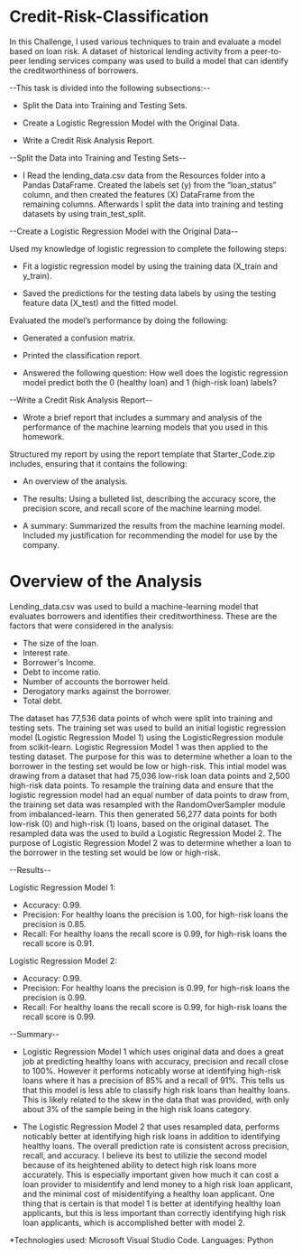 # Credit-Risk-Classification

In this Challenge, I used various techniques to train and evaluate a model based on loan risk. 
A dataset of historical lending activity from a peer-to-peer lending services company was used to build a model that can identify the creditworthiness of borrowers.

--This task is divided into the following subsections:--

- Split the Data into Training and Testing Sets.

- Create a Logistic Regression Model with the Original Data.

- Write a Credit Risk Analysis Report.

--Split the Data into Training and Testing Sets-- 

 - I Read the lending_data.csv data from the Resources folder into a Pandas DataFrame. Created the labels set (y) from the “loan_status” column, and then created 
 the features (X) DataFrame from the remaining columns.  Afterwards I split the data into training and testing datasets by using train_test_split.

--Create a Logistic Regression Model with the Original Data--

Used my knowledge of logistic regression to complete the following steps:

- Fit a logistic regression model by using the training data (X_train and y_train).

- Saved the predictions for the testing data labels by using the testing feature data (X_test) and the fitted model.

Evaluated the model’s performance by doing the following:

- Generated a confusion matrix.

- Printed the classification report.

- Answered the following question: How well does the logistic regression model predict both the 0 (healthy loan) and 1 (high-risk loan) labels?

--Write a Credit Risk Analysis Report--

- Wrote a brief report that includes a summary and analysis of the performance of the machine learning models that you used in this homework.

Structured my report by using the report template that Starter_Code.zip includes, ensuring that it contains the following:

- An overview of the analysis.

- The results: Using a bulleted list, describing the accuracy score, the precision score, and recall score of the machine learning model.

- A summary: Summarized the results from the machine learning model. Included my justification for recommending the model for use by the company.

# Overview of the Analysis

Lending_data.csv was used to build a machine-learning model that evaluates borrowers and identifies their creditworthiness.
These are the factors that were considered in the analysis:

- The size of the loan.
- Interest rate.
- Borrower's Income.
- Debt to income ratio.
- Number of accounts the borrower held.
- Derogatory marks against the borrower.
- Total debt.

The dataset has 77,536 data points of whch were split into training and testing sets. The training set was used to build an initial logistic regression model (Logistic Regression Model 1) using the LogisticRegression module from scikit-learn. Logistic Regression Model 1 was then applied to the testing dataset. The purpose for this was to determine whether a loan to the borrower in the testing set would be low or high-risk. This intial model was drawing from a dataset that had 75,036 low-risk loan data points and 2,500 high-risk data points. To resample the training data and ensure that the logistic regression model had an equal number of data points to draw from, the training set data was resampled with the RandomOverSampler module from imbalanced-learn. This then generated 56,277 data points for both low-risk (0) and high-risk (1) loans, based on the original dataset. The resampled data was the used to build a Logistic Regression Model 2. The purpose of Logistic Regression Model 2 was to determine whether a loan to the borrower in the testing set would be low or high-risk.

--Results--

Logistic Regression Model 1:

- Accuracy: 0.99.
- Precision: For healthy loans the precision is 1.00, for high-risk loans the precision is 0.85.
- Recall: For healthy loans the recall score is 0.99, for high-risk loans the recall score is 0.91.

Logistic Regression Model 2:

- Accuracy: 0.99.
- Precision: For healthy loans the precision is 0.99, for high-risk loans the precision is 0.99.
- Recall: For healthy loans the recall score is 0.99, for high-risk loans the recall score is 0.99.

--Summary--

- Logistic Regression Model 1 which uses original data and does a great job at predicting healthy loans with accuracy, precision and recall close to 100%. However it performs noticably worse at identifying high-risk loans where it has a precision of 85% and a recall of 91%. This tells us that this model is less able to classify high risk loans than healthy loans. This is likely related to the skew in the data that was provided, with only about 3% of the sample being in the high risk loans category. 

- The Logistic Regression Model 2 that uses resampled data, performs noticably better at identifying high risk loans in addition to identifying healthy loans. The overall prediction rate is consistent across precision, recall, and accuracy. I believe its best to utilizie the second model because of its heightened ability to detect high risk loans more accurately. 
This is especially important given how much it can cost a loan provider to misidentify and lend money to a high risk loan applicant, and the minimal cost of misidentifying a healthy loan applicant. One thing that is certain is that model 1 is better at identifying healthy loan applicants, but this is less important than correctly identifying high risk loan applicants, which is accomplished better with model 2.

*Technologies used: Microsoft Visual Studio Code. Languages: Python
